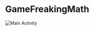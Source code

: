 # GameFreakingMath
![Main Activity](https://github.com/thocs2703/GameFreakingMath/blob/master/image/MainActivity.png)

